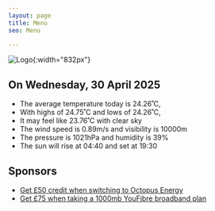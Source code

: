 ```yaml
---
layout: page
title: Menu
seo: Menu

---
```


![Logo](/images/logo.jpg){:width="832px"}

<!-- weather_marker starts -->
## On Wednesday, 30 April 2025

- The average temperature today is 24.26˚C,
- With highs of 24.75˚C and lows of 24.26˚C,
- It may feel like 23.76˚C with clear sky
- The wind speed is 0.89m/s and visibility is 10000m
- The pressure is 1021hPa and humidity is 39%
- The sun will rise at 04:40 and set at 19:30

<!-- weather_marker ends -->

## Sponsors

- [Get £50 credit when switching to Octopus Energy](https://bit.ly/3oD1nnS)
- [Get £75 when taking a 1000mb YouFibre broadband plan](https://aklam.io/91zWhU?)

